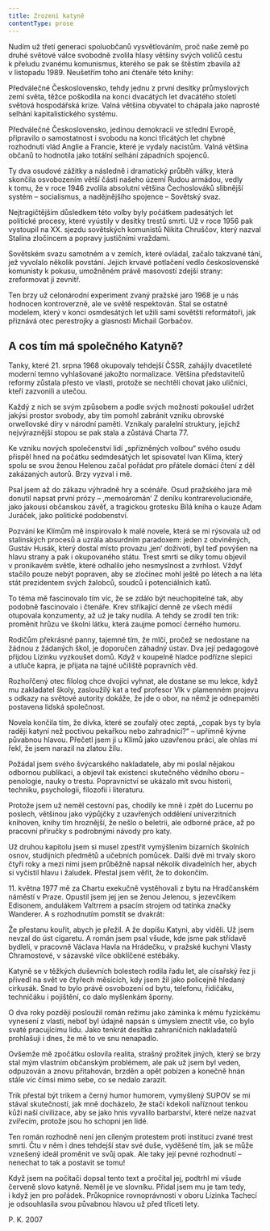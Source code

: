 ```yaml
---
title: Zrození katyně
contentType: prose
---
```


Nudím už třetí generaci spoluobčanů vysvětlováním, proč naše země po druhé světové válce svobodně zvolila hlasy většiny svých voličů cestu k přeludu zvanému komunismus, kterého se pak se štěstím zbavila až v listopadu 1989. Neušetřím toho ani čtenáře této knihy:

Předválečné Československo, tehdy jednu z první desítky prů­myslových zemí světa, těžce poškodila na konci dvacátých let dvacátého století světová hospodářská krize. Valná většina obyvatel to chápala jako naprosté selhání kapitalistického systému.

Předválečné Československo, jedinou demokracii ve střední Evropě, připravilo o samostatnost i svobodu na konci třicátých let chybné rozhodnutí vlád Anglie a Francie, které je vydaly nacistům. Valná většina občanů to hodnotila jako totální selhání západních spojenců.

Ty dva osudové zážitky a následně i dramatický průběh války, která skončila osvobozením větší části našeho území Rudou armádou, vedly k tomu, že v roce 1946 zvolila absolutní většina Čechoslováků slibnější systém – socialismus, a nadějnějšího spojence – Sovětský svaz.

Nejtragičtějším důsledkem této volby byly počátkem padesátých let politické procesy, které vyústily v desítky trestů smrti. Už v roce 1956 pak vystoupil na XX. sjezdu sovětských komunistů Nikita Chruščov, který nazval Stalina zločincem a popravy justičními vraždami.

Sovětském svazu samotném a v zemích, které ovládal, začalo takzvané tání, jež vyvolalo několik povstání. Jejich krvavé potlačení vedlo československé komunisty k pokusu, umožněném právě masovostí zdejší strany: zreformovat ji zevnitř.

Ten brzy už celonárodní experiment zvaný pražské jaro 1968 je u nás hodnocen kontroverzně, ale ve světě respektován. Stal se ostatně modelem, který v konci osmdesátých let užili sami sovětští reformátoři, jak přiznává otec perestrojky a glasnosti Michail Gorbačov.

## A cos tím má společného Katyně?

Tanky, které 21. srpna 1968 okupovaly tehdejší ČSSR, zahájily dvacetileté moderní temno vyhlašované jakožto normalizace. Většina představitelů reformy zůstala přesto ve vlasti, protože se nechtěli chovat jako uličníci, kteří zazvonili a utečou.

Každý z nich se svým způsobem a podle svých možností pokoušel udržet jakýsi prostor svobody, aby tím pomohl zabránit vzniku obrovské orwellovské díry v národní paměti. Vznikaly paralelní struktury, jejichž nejvýraznější stopou se pak stala a zůstává Charta 77.

Ke vzniku nových společenství lidí „spřízněných volbou“ svého osudu přispěl hned na počátku sedmdesátých let spisovatel Ivan Klíma, který spolu se svou ženou Helenou začal pořádat pro přátele domácí čtení z děl zakázaných autorů. Brzy vyzval i mě.

Psal jsem až do zákazu výhradně hry a scénáře. Osud pražského jara mě donutil napsat první prózy – ‚memoáromán‘ Z deníku kontrarevolucionáře, jako jakousi občanskou závěť, a tragickou grotesku Bílá kniha o kauze Adam Juráček, jako politické podobenství.

Pozvání ke Klímům mě inspirovalo k malé novele, která se mi rýsovala už od stalinských procesů a uzrála absurdním paradoxem: jeden z obviněných, Gustáv Husák, který dostal místo provazu ‚jen‘ doživotí, byl teď povýšen na hlavu strany a pak i okupovaného státu. Trest smrti se díky tomu objevil v pronikavém světle, které odhalilo jeho nesmyslnost a zvrhlost. Vždyť stačilo pouze nebýt popraven, aby se zločinec mohl ještě po létech a na léta stát prezidentem svých žalobců, soudců i potenciálních katů.

To téma mě fascinovalo tím víc, že se zdálo být neuchopitelné tak, aby podobně fascinovalo i čtenáře. Krev stříkající denně ze všech médií otupovala konzumenty, až už je taky nudila. A tehdy se zrodil ten trik: proměnit hrůzu ve školní látku, která zaujme pomocí černého humoru.

Rodičům překrásné panny, tajemné tím, že mlčí, pročež se nedostane na žádnou z žádaných škol, je doporučen záhadný ústav. Dva její pedagogové přijdou Lízinku vyzkoušet domů. Když v koupelně hladce podřízne slepici a utluče kapra, je přijata na tajné učiliště popravních věd.

Rozhořčený otec filolog chce dvojici vyhnat, ale dostane se mu lekce, když mu zakladatel školy, zasloužilý kat a teď profesor Vlk v plamenném projevu s odkazy na světové autority dokáže, že jde o obor, na němž je odnepaměti postavena lidská společnost.

Novela končila tím, že dívka, které se zoufalý otec zeptá, „copak bys ty byla raději katyní než poctivou pekařkou nebo zahradnicí?“ – upřímně kývne půvabnou hlavou. Přečetl jsem ji u Klímů jako uzavřenou práci, ale ohlas mi řekl, že jsem narazil na zlatou žílu.

Požádal jsem svého švýcarského nakladatele, aby mi poslal nějakou odbornou publikaci, a objevil tak existenci skutečného vědního oboru – penologie, nauky o trestu. Popravnictví se ukázalo mít svou historii, techniku, psychologii, filozofii i literaturu.

Protože jsem už neměl cestovní pas, chodily ke mně i zpět do Lucernu po poslech, většinou jako výpůjčky z uzavřených oddělení univerzitních knihoven, knihy tím hroznější, že nešlo o beletrii, ale odborné práce, až po pracovní příručky s podrobnými návody pro katy.

Už druhou kapitolu jsem si musel zpestřit vymýšlením bizarních školních osnov, studijních předmětů a učebních pomůcek. Další dvě mi trvaly skoro čtyři roky a mezi nimi jsem průběžně napsal několik divadelních her, abych si vyčistil hlavu i žaludek. Přestal jsem věřit, že to dokončím.

11. května 1977 mě za Chartu exekučně vystěhovali z bytu na Hradčanském náměstí v Praze. Opustil jsem jej jen se ženou Jelenou, s jezevčíkem Edisonem, andulákem Valtrrem a psacím strojem od tatínka značky Wanderer. A s rozhodnutím pomstít se dvakrát:

Že přestanu kouřit, abych je přežil. A že dopíšu Katyni, aby viděli. Už jsem nevzal do úst cigaretu. A román jsem psal všude, kde jsme pak střídavě bydleli, v pracovně Václava Havla na Hrádečku, v pražské kuchyni Vlasty Chramostové, v sázavské vilce obklíčené estébáky.

Katyně se v těžkých duševních bolestech rodila řadu let, ale císařský řez ji přivedl na svět ve čtyřech měsících, kdy jsem žil jako policejně hledaný cirkusák. Snad to bylo právě osvobození od bytu, telefonu, řidičáku, techničáku i pojištění, co dalo myšlenkám šporny.

O dva roky později posloužil román režimu jako záminka k mému fyzickému vynesení z vlasti, neboť byl údajně napsán s úmyslem znectít vše, co bylo svaté pracujícímu lidu. Jako tenkrát desítka zahraničních nakladatelů prohlašuji i dnes, že mě to ve snu nenapadlo.

Ovšemže mě zpočátku oslovila realita, strašný prožitek jiných, který se brzy stal mým vlastním občanským problémem, ale pak už jsem byl veden, odpuzován a znovu přitahován, brzděn a opět pobízen a konečně hnán stále víc čímsi mimo sebe, co se nedalo zarazit.

Trik přestal být trikem a černý humor humorem, vymyšlený SUPOV se mi stával skutečností, jak mně docházelo, že stačí kdekoli naříznout tenkou kůži naší civilizace, aby se jako hnis vyvalilo barbarství, které nelze nazvat zvířecím, protože jsou ho schopni jen lidé.

Ten román rozhodně není jen cíleným protestem proti instituci zvané trest smrti. Čtu v něm i dnes tehdejší stav své duše, vyděšené tím, jak se může vznešený ideál proměnit ve svůj opak. Ale taky její pevné rozhodnutí – nenechat to tak a postavit se tomu!

Když jsem na počítači dopsal tento text a pročítal jej, podtrhl mi všude červeně slovo katyně. Neměl je ve slovníku. Přidal jsem mu je tam tedy, i když jen pro pořádek. Průkopnice rovnoprávnosti v oboru Lízinka Tachecí je odsouhlasila svou půvabnou hlavou už před třiceti lety.

P. K. 2007
